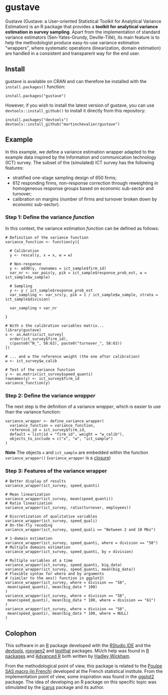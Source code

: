gustave
=======

Gustave (Gustave: a User-oriented Statistical Toolkit for Analytical Variance Estimation) is an R package that provides a **toolkit for analytical variance estimation in survey sampling**. Apart from the implementation of standard variance estimators (Sen-Yates-Grundy, Deville-Tillé), its main feature is to help the methodologist produce easy-to-use variance estimation "wrappers", where systematic operations (linearization, domain estimation) are handled in a consistent and transparent way for the end user.

## Install

gustave is available on CRAN and can therefore be installed with the `install.packages()` function:

```
install.packages("gustave")
```

However, if you wish to install the latest version of gustave, you can use `devtools::install_github()` to install it directly from this repository:

```
install.packages("devtools")
devtools::install_github("martinchevalier/gustave")
```

## Example

In this example, we define a variance estimation wrapper adapted to the example data inspired by the Information and communication technology (ICT) survey. The subset of the (simulated) ICT survey has the following features:

- stratified one-stage sampling design of 650 firms;
- 612 responding firms, non-response correction through reweighting in homogeneous response groups based on economic sub-sector and turnover;
- calibration on margins (number of firms and turnover broken down by economic sub-sector).

### Step 1: Define the variance *function*

In this context, the variance estimation *function* can be defined as follows:

```
# Definition of the variance function
variance_function <- function(y){
  
  # Calibration
  y <- rescal(y, x = x, w = w)
  
  # Non-response
  y <- add0(y, rownames = ict_sample$firm_id)
  var_nr <- var_pois(y, pik = ict_sample$response_prob_est, w = ict_sample$w_sample)

  # Sampling
  y <- y / ict_sample$response_prob_est
  var_sampling <- var_srs(y, pik = 1 / ict_sample$w_sample, strata = ict_sample$division)

  var_sampling + var_nr
  
}

# With x the calibration variables matrix...
library(gustave)
x <- as.matrix(ict_survey[
  order(ict_survey$firm_id), 
  c(paste0("N_", 58:63), paste0("turnover_", 58:63))
])

# ... and w the reference weight (the one after calibration)
w <- ict_survey$w_calib

# Test of the variance function
y <- as.matrix(ict_survey$speed_quanti)
rownames(y) <- ict_survey$firm_id
variance_function(y)
```


### Step 2: Define the variance *wrapper*

The next step is the definition of a variance *wrapper*, which is easier to use than the variance function: 

```
variance_wrapper <- define_variance_wrapper(
  variance_function = variance_function,
  reference_id = ict_survey$firm_id,
  default = list(id = "firm_id", weight = "w_calib"),
  objects_to_include = c("x", "w", "ict_sample")
)
```

**Note** The objects `x` and `ict_sample` are embedded within the function `variance_wrapper()` (`variance_wrapper` is a [closure](http://adv-r.had.co.nz/Functional-programming.html#closures))

### Step 3: Features of the variance wrapper

```
# Better display of results
variance_wrapper(ict_survey, speed_quanti)

# Mean linearization
variance_wrapper(ict_survey, mean(speed_quanti))
# Ratio linearization
variance_wrapper(ict_survey, ratio(turnover, employees))

# Discretization of qualitative variables
variance_wrapper(ict_survey, speed_quali)
# On-the-fly recoding
variance_wrapper(ict_survey, speed_quali == "Between 2 and 10 Mbs")

# 1-domain estimation
variance_wrapper(ict_survey, speed_quanti, where = division == "58")
# Multiple domains estimation
variance_wrapper(ict_survey, speed_quanti, by = division)

# Multiple variables at a time
variance_wrapper(ict_survey, speed_quanti, big_data)
variance_wrapper(ict_survey, speed_quanti, mean(big_data))
# Flexible syntax for where and by arguments
# (similar to the aes() function in ggplot2)
variance_wrapper(ict_survey, where = division == "58", 
 mean(speed_quanti), mean(big_data * 100)
)
variance_wrapper(ict_survey, where = division == "58", 
 mean(speed_quanti), mean(big_data * 100, where = division == "61")
)
variance_wrapper(ict_survey, where = division == "58", 
 mean(speed_quanti), mean(big_data * 100, where = NULL)
)
```

## Colophon

This software in an [R](https://cran.r-project.org/) package developed with the [RStudio IDE](https://www.rstudio.com/) and the [devtools](https://CRAN.R-project.org/package=devtools), [roxygen2](https://CRAN.R-project.org/package=roxygen2) and [testthat](https://CRAN.R-project.org/package=testthat) packages. MUch help was found in [R packages](http://r-pkgs.had.co.nz/) and [Advanced R](http://adv-r.had.co.nz/) both written by [Hadley Wickham](http://hadley.nz/).

From the methodological point of view, this package is related to the [Poulpe SAS macro (in French)](http://jms-insee.fr/jms1998_programme/#1513415199356-a8a1bdde-becd) developed at the French statistical institute. From the implementation point of view, some inspiration was found in the [ggplot2](https://CRAN.R-project.org/package=ggplot2) package. The idea of developing an R package on this specific topic was stimulated by the [icarus](https://CRAN.R-project.org/package=icarus) package and its author.
